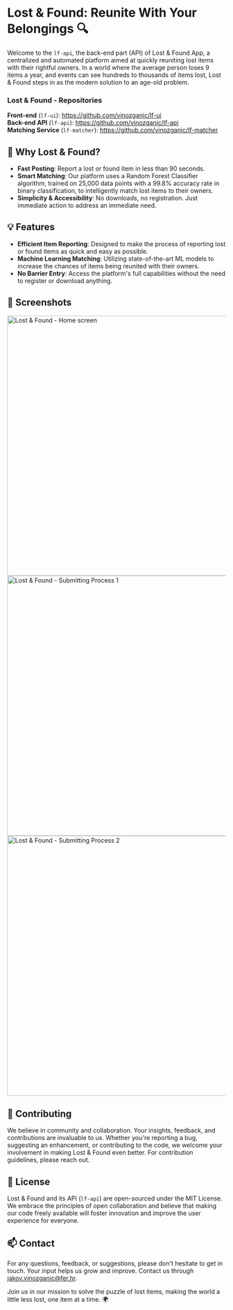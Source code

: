 # Lost & Found: Reunite With Your Belongings 🔍

Welcome to the `lf-api`, the back-end part (API) of Lost & Found App, a centralized and automated platform aimed at quickly reuniting lost items with their rightful owners. In a world where the average person loses 9 items a year, and events can see hundreds to thousands of items lost, Lost & Found steps in as the modern solution to an age-old problem.

### Lost & Found - Repositories
**Front-end** (`lf-ui`): https://github.com/vinozganic/lf-ui  
**Back-end API** (`lf-api`): https://github.com/vinozganic/lf-api  
**Matching Service** (`lf-matcher`): https://github.com/vinozganic/lf-matcher  

## 🌟 Why Lost & Found?

- **Fast Posting**: Report a lost or found item in less than 90 seconds.
- **Smart Matching**: Our platform uses a Random Forest Classifier algorithm, trained on 25,000 data points with a 99.8% accuracy rate in binary classification, to intelligently match lost items to their owners.
- **Simplicity & Accessibility**: No downloads, no registration. Just immediate action to address an immediate need.

## 💡 Features

- **Efficient Item Reporting**: Designed to make the process of reporting lost or found items as quick and easy as possible.
- **Machine Learning Matching**: Utilizing state-of-the-art ML models to increase the chances of items being reunited with their owners.
- **No Barrier Entry**: Access the platform's full capabilities without the need to register or download anything.

## 📸  Screenshots
<img src="https://i.ibb.co/fMrQ7Gf/lfz-screenshot.png" alt="Lost & Found - Home screen" width="600"/>
<img src="https://i.ibb.co/WWFDdHd/Screenshot-2024-02-11-at-14-14-49.jpg" alt="Lost & Found - Submitting Process 1" width="600"/>
<img src="https://i.ibb.co/Fz0NyXN/Screenshot-2024-02-11-at-14-16-16.jpg" alt="Lost & Found - Submitting Process 2" width="600"/>


## 🤝 Contributing

We believe in community and collaboration. Your insights, feedback, and contributions are invaluable to us. Whether you're reporting a bug, suggesting an enhancement, or contributing to the code, we welcome your involvement in making Lost & Found even better. For contribution guidelines, please reach out.

## 📝 License

Lost & Found and its API (`lf-api`) are open-sourced under the MIT License. We embrace the principles of open collaboration and believe that making our code freely available will foster innovation and improve the user experience for everyone.

## 📫 Contact

For any questions, feedback, or suggestions, please don't hesitate to get in touch. Your input helps us grow and improve. Contact us through [jakov.vinozganic@fer.hr](mailto:jakov.vinozganic@fer.hr).

Join us in our mission to solve the puzzle of lost items, making the world a little less lost, one item at a time. 🌍
